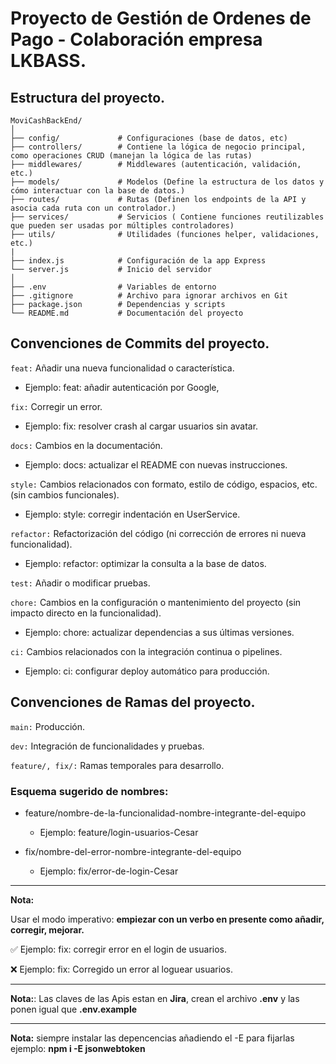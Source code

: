 # Proyecto de Gestión de Ordenes de Pago - Colaboración empresa LKBASS.

## Estructura del proyecto.

```
MoviCashBackEnd/
│
├── config/             # Configuraciones (base de datos, etc)
├── controllers/        # Contiene la lógica de negocio principal, como operaciones CRUD (manejan la lógica de las rutas)
├── middlewares/        # Middlewares (autenticación, validación, etc.)
├── models/             # Modelos (Define la estructura de los datos y cómo interactuar con la base de datos.)
├── routes/             # Rutas (Definen los endpoints de la API y asocia cada ruta con un controlador.)
├── services/           # Servicios ( Contiene funciones reutilizables que pueden ser usadas por múltiples controladores)
├── utils/              # Utilidades (funciones helper, validaciones, etc.)
|
├── index.js            # Configuración de la app Express
└── server.js           # Inicio del servidor
│
├── .env                # Variables de entorno
├── .gitignore          # Archivo para ignorar archivos en Git
├── package.json        # Dependencias y scripts
└── README.md           # Documentación del proyecto
```

## Convenciones de Commits del proyecto.


`feat:` Añadir una nueva funcionalidad o característica.

* Ejemplo: feat: añadir autenticación por Google,

`fix:` Corregir un error.

* Ejemplo: fix: resolver crash al cargar usuarios sin avatar.

`docs:` Cambios en la documentación.

* Ejemplo: docs: actualizar el README con nuevas instrucciones.

`style:` Cambios relacionados con formato, estilo de código, espacios, etc. (sin cambios funcionales).

* Ejemplo: style: corregir indentación en UserService.

`refactor:` Refactorización del código (ni corrección de errores ni nueva funcionalidad).

* Ejemplo: refactor: optimizar la consulta a la base de datos.

`test:` Añadir o modificar pruebas.

`chore:` Cambios en la configuración o mantenimiento del proyecto (sin impacto directo en la funcionalidad).

* Ejemplo: chore: actualizar dependencias a sus últimas versiones.


`ci:` Cambios relacionados con la integración continua o pipelines.

* Ejemplo: ci: configurar deploy automático para producción.

## Convenciones de Ramas del proyecto.

`main:` Producción.

`dev:` Integración de funcionalidades y pruebas.

`feature/, fix/:` Ramas temporales para desarrollo.

### Esquema sugerido de nombres:


* feature/nombre-de-la-funcionalidad-nombre-integrante-del-equipo

    - Ejemplo: feature/login-usuarios-Cesar

* fix/nombre-del-error-nombre-integrante-del-equipo

    - Ejemplo: fix/error-de-login-Cesar

---

**Nota:**

Usar el modo imperativo: **empiezar con un verbo en presente como añadir, corregir, mejorar.**


✅ Ejemplo: fix: corregir error en el login de usuarios.

❌ Ejemplo: fix: Corregido un error al loguear usuarios.


---


**Nota:**: Las claves de las Apis estan en **Jira**, crean el archivo **.env** y las ponen igual que **.env.example**

---

**Nota:** siempre instalar las depencencias añadiendo el -E para fijarlas ejemplo: **npm i -E jsonwebtoken**